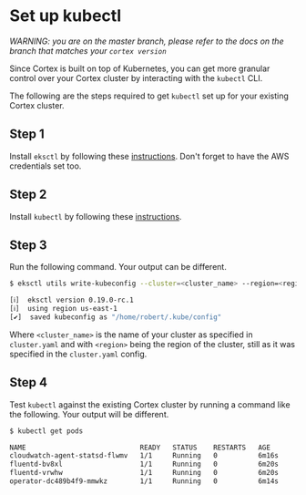 # Set up kubectl

_WARNING: you are on the master branch, please refer to the docs on the branch that matches your `cortex version`_

Since Cortex is built on top of Kubernetes, you can get more granular control over your Cortex cluster by interacting with the `kubectl` CLI.

The following are the steps required to get `kubectl` set up for your existing Cortex cluster.

## Step 1

Install `eksctl` by following these [instructions](https://eksctl.io/introduction/#installation). Don't forget to have the AWS credentials set too.

## Step 2

Install `kubectl` by following these [instructions](https://kubernetes.io/docs/tasks/tools/install-kubectl/).

## Step 3

Run the following command. Your output can be different.

```bash
$ eksctl utils write-kubeconfig --cluster=<cluster_name> --region=<region>

[ℹ]  eksctl version 0.19.0-rc.1
[ℹ]  using region us-east-1
[✔]  saved kubeconfig as "/home/robert/.kube/config"
```

Where `<cluster_name>` is the name of your cluster as specified in `cluster.yaml` and with `<region>` being the region of the cluster, still as it was specified in the `cluster.yaml` config.

## Step 4

Test `kubectl` against the existing Cortex cluster by running a command like the following. Your output will be different.

```bash
$ kubectl get pods

NAME                            READY   STATUS    RESTARTS   AGE
cloudwatch-agent-statsd-flwmv   1/1     Running   0          6m16s
fluentd-bv8xl                   1/1     Running   0          6m20s
fluentd-vrwhw                   1/1     Running   0          6m20s
operator-dc489b4f9-mmwkz        1/1     Running   0          6m14s
```
